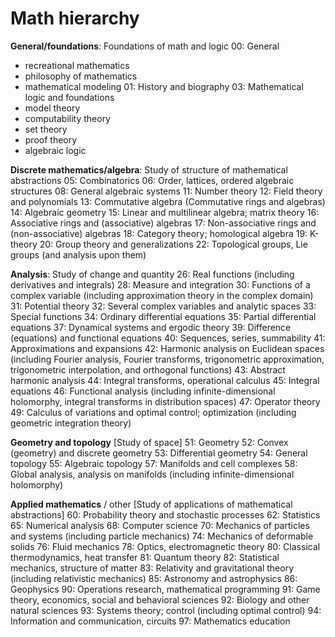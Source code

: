 # Math hierarchy

**General/foundations**: Foundations of math and logic
00: General
  - recreational mathematics
  - philosophy of mathematics
  - mathematical modeling
01: History and biography
03: Mathematical logic and foundations
  - model theory
  - computability theory
  - set theory
  - proof theory
  - algebraic logic

**Discrete mathematics/algebra**: Study of structure of mathematical abstractions
05: Combinatorics
06: Order, lattices, ordered algebraic structures
08: General algebraic systems
11: Number theory
12: Field theory and polynomials
13: Commutative algebra (Commutative rings and algebras)
14: Algebraic geometry
15: Linear and multilinear algebra; matrix theory
16: Associative rings and (associative) algebras
17: Non-associative rings and (non-associative) algebras
18: Category theory; homological algebra
19: K-theory
20: Group theory and generalizations
22: Topological groups, Lie groups (and analysis upon them)

**Analysis**: Study of change and quantity
26: Real functions (including derivatives and integrals)
28: Measure and integration
30: Functions of a complex variable (including approximation theory in the complex domain)
31: Potential theory
32: Several complex variables and analytic spaces
33: Special functions
34: Ordinary differential equations
35: Partial differential equations
37: Dynamical systems and ergodic theory
39: Difference (equations) and functional equations
40: Sequences, series, summability
41: Approximations and expansions
42: Harmonic analysis on Euclidean spaces (including Fourier analysis, Fourier transforms, trigonometric approximation, trigonometric interpolation, and orthogonal functions)
43: Abstract harmonic analysis
44: Integral transforms, operational calculus
45: Integral equations
46: Functional analysis (including infinite-dimensional holomorphy, integral transforms in distribution spaces)
47: Operator theory
49: Calculus of variations and optimal control; optimization (including geometric integration theory)

**Geometry and topology** [Study of space]
51: Geometry
52: Convex (geometry) and discrete geometry
53: Differential geometry
54: General topology
55: Algebraic topology
57: Manifolds and cell complexes
58: Global analysis, analysis on manifolds (including infinite-dimensional holomorphy)

**Applied mathematics** / other [Study of applications of mathematical abstractions]
60: Probability theory and stochastic processes
62: Statistics
65: Numerical analysis
68: Computer science
70: Mechanics of particles and systems (including particle mechanics)
74: Mechanics of deformable solids
76: Fluid mechanics
78: Optics, electromagnetic theory
80: Classical thermodynamics, heat transfer
81: Quantum theory
82: Statistical mechanics, structure of matter
83: Relativity and gravitational theory (including relativistic mechanics)
85: Astronomy and astrophysics
86: Geophysics
90: Operations research, mathematical programming
91: Game theory, economics, social and behavioral sciences
92: Biology and other natural sciences
93: Systems theory; control (including optimal control)
94: Information and communication, circuits
97: Mathematics education
